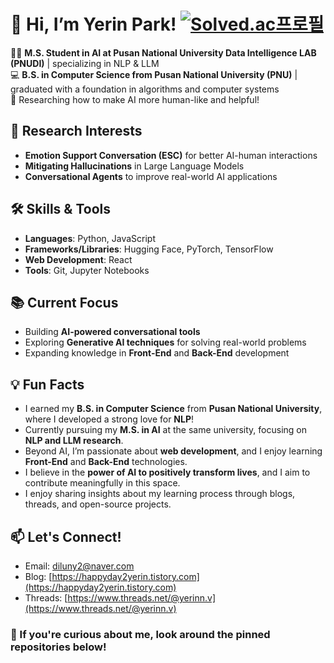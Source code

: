 # 👋 Hi, I’m Yerin Park! [![Solved.ac프로필](http://mazassumnida.wtf/api/mini/generate_badge?boj=diluny)](https://solved.ac/diluny)

🧑‍💻 **M.S. Student in AI at Pusan National University Data Intelligence LAB (PNUDI)** | specializing in NLP & LLM  
💻 **B.S. in Computer Science from Pusan National University (PNU)** | graduated with a foundation in algorithms and computer systems  
🤖 Researching how to make AI more human-like and helpful!  

## 🌟 Research Interests
- **Emotion Support Conversation (ESC)** for better AI-human interactions  
- **Mitigating Hallucinations** in Large Language Models
- **Conversational Agents** to improve real-world AI applications  

## 🛠️ Skills & Tools
- **Languages**: Python, JavaScript  
- **Frameworks/Libraries**: Hugging Face, PyTorch, TensorFlow  
- **Web Development**: React 
- **Tools**: Git, Jupyter Notebooks  

## 📚 Current Focus
- Building **AI-powered conversational tools**  
- Exploring **Generative AI techniques** for solving real-world problems  
- Expanding knowledge in **Front-End** and **Back-End** development  

## 💡 Fun Facts
- I earned my **B.S. in Computer Science** from **Pusan National University**, where I developed a strong love for **NLP**!  
- Currently pursuing my **M.S. in AI** at the same university, focusing on **NLP and LLM research**.  
- Beyond AI, I’m passionate about **web development**, and I enjoy learning **Front-End** and **Back-End** technologies.  
- I believe in the **power of AI to positively transform lives**, and I aim to contribute meaningfully in this space.  
- I enjoy sharing insights about my learning process through blogs, threads, and open-source projects.

## 📫 Let's Connect!
- Email: [diluny2@naver.com](mailto:diluny2@naver.com)  
- Blog: [https://happyday2yerin.tistory.com](https://happyday2yerin.tistory.com)
- Threads: [https://www.threads.net/@yerinn.v](https://www.threads.net/@yerinn.v)

### 🥳 If you're curious about me, look around the pinned repositories below!

<!---
Yerin99/Yerin99 is a ✨ special ✨ repository because its `README.md` (this file) appears on your GitHub profile.
You can click the Preview link to take a look at your changes.
--->
